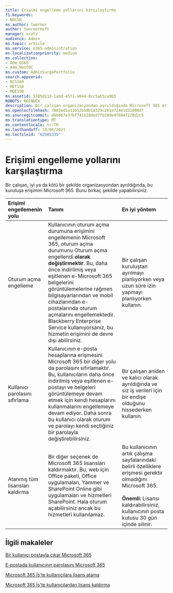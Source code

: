 ```yaml
---
title: Erişimi engelleme yollarını karşılaştırma
f1.keywords:
- NOCSH
ms.author: twerner
author: twernermsft
manager: scotv
audience: Admin
ms.topic: article
ms.service: o365-administration
ms.localizationpriority: medium
ms.collection:
- Adm_O365
- Adm_NonTOC
ms.custom: AdminSurgePortfolio
search.appverid:
- BCS160
- MET150
- MOE150
ms.assetid: 5785d21d-1abd-4571-a04a-8cc5a65ca9b5
ROBOTS: NOINDEX
description: Bir çalışan organizasyondan ayrıldığında Microsoft 365 erişimi nasıl engelley ola öğrenin.
ms.openlocfilehash: f883ed1a11b52b58b1a329c261e724e1d31008d7
ms.sourcegitcommit: d4b867e37bf741528ded7fb289e4f6847228d2c5
ms.translationtype: MT
ms.contentlocale: tr-TR
ms.lasthandoff: 10/06/2021
ms.locfileid: "62985335"
---
```

# <a name="compare-ways-to-block-access"></a>Erişimi engelleme yollarını karşılaştırma

Bir çalışan, iyi ya da kötü bir şekilde organizasyondan ayrıldığında, bu kuruluşa erişimini Microsoft 365. Bunu birkaç şekilde yapabilirsiniz.
  
|Erişimi engellemenin yolu|Tanım|En iyi yöntem|
|:-----|:-----|:-----|
|Oturum açma engelleme  <br/> |Kullanıcının oturum açma durumuna erişimini engellemenin Microsoft 365, oturum açma durumunu Oturum açma engellendi **olarak değiştirmektir**. Bu, daha önce indirilmiş veya eşitlenen e-Microsoft 365 belgelerini görüntülemelerine rağmen bilgisayarlarından ve mobil cihazlarından e-postalarında oturum açmalarını engellemektedir. Blackberry Enterprise Service kullanıyorsanız, bu hizmetin erişimini de devre dışı abilirsiniz.  <br/> |Bir çalışan kuruluştan ayrılmayı planlıyorken veya uzun süre izin yapmayı planlıyorken kullanın.  <br/> |
|Kullanıcı parolasını sıfırlama  <br/> |Kullanıcının e-posta hesaplarına erişmesini Microsoft 365 bir diğer yolu da parolasını sıfırlamaktır. Bu, kullanıcıların daha önce indirilmiş veya eşitlenen e-postayı ve belgeleri görüntülemeye devam etmek için kendi hesaplarını kullanmalarını engellemeye devam ediyor. Daha sonra bu kullanıcı olarak oturum ve parolayı kendi seçtiğiniz bir parolayla değiştirebilirsiniz.  <br/> |Bir çalışan aniden ve kalıcı olarak ayrıldığında ve siz iş verileri için bir endişe olduğunu hissederken kullanın.  <br/> |
|Atanmış tüm lisansları kaldırma  <br/> |Bir diğer seçenek de Microsoft 365 lisansları kaldırmaktır. Bu, web için Office paketi, Office uygulamaları, Yammer ve SharePoint Online gibi uygulamaları ve hizmetleri SharePoint. Hala oturum açabilirsiniz ancak bu hizmetleri kullanılamaz.  <br/> |Bu kullanıcının artık çalışma sayfalarındaki belirli özelliklere erişmesi gerektir olmadığını Microsoft 365.  <br/> <br> **Önemli:** Lisansı kaldırabilirsiniz, kullanıcının posta kutusu 30 gün içinde silinir.
   
## <a name="related-articles"></a>İlgili makaleler

[Bir kullanıcı postayla çıkar Microsoft 365](../add-users/remove-former-employee.md)
    
[E-postada kullanıcının parolasını Microsoft 365](../add-users/reset-passwords.md)
    
[Microsoft 365 İş'te kullanıcılara lisans atama](../manage/assign-licenses-to-users.md)
    
[Microsoft 365 İş'te kullanıcılardan lisans kaldırma](../manage/remove-licenses-from-users.md)
    

